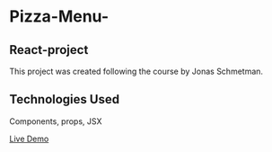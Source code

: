 # Pizza-Menu-

## React-project
This project was created following the course by Jonas Schmetman.
## Technologies Used
Components, props, JSX

 [Live Demo]()
